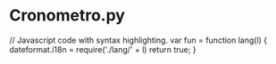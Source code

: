 # Cronometro.py
// Javascript code with syntax highlighting.
var fun = function lang(l) {
  dateformat.i18n = require('./lang/' + l)
  return true;
}
